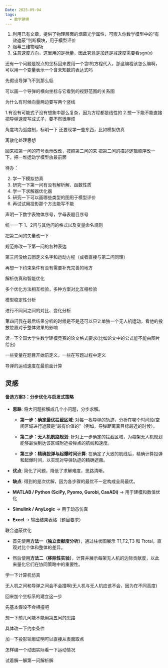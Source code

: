 ```yaml
---
Date: 2025-09-04
tags:
  - 数学建模
---
```

1. 利用已有文章，提供了物理层面的烟幕光学属性，可嵌入你数学模型中的“有效遮蔽”判断模块，用于模型评价
2. 烟幕三维物理场
3. 注意速度方向，这里用的是标量，因此究竟是加还是减速度需要看sgn(x)

还有一个问题是视点的坐标回来要用一个含t的方程代入，那这编程该怎么编啊，可以用一个变量表示一个含未知数的表达式吗



先假设导弹飞不到那么低

可以画一个导弹的横向坐标与它看到的视野范围的关系图

为什么有时候向量两边要写两个竖线

1.有没有可能式子没有想象中那么复杂，因为方程都是线性的
2.想一下能不能直接把导弹速度写成式子，要不然很麻烦

角度均为弧度制，标明一下
还要现学一些东西，比如模拟仿真


离散化处理思想

回来把第一问的符号表示改改，按照第二问的来
把第二问的描述逻辑顺序改一下，把一堆运动学模型放最前面

待办：

2. 学一下模拟仿真
3. 研究一下第一问有没有解析解、函数性质
4. 学一下求解器优化器
5. 研究一下可以画哪些类型的图用于模型评价
6. 再试试用投影那个方法能写不能

声明一下数字表物体序号，字母表题目序号

统一一下 1、2问与其他问的格式以及变量命名规则



把第二问的矢量改一下

规范修改一下第一问的各种表达

第三问没给云团定义名字和运动方程（或者直接与第二问同理）

再想一下约束条件有没有需要补充完善的地方

解析仿真和智能优化

多个优化方法相互检验，多种方案对比互相检验

模型稳定性分析

进行不同问之间的对比、变化分析

第四问我在最后结果分析的时候是不是还可以只让单独一个无人机运动，看他的投放位置对于整体效果的影响

读一下全国大学生数学建模竞赛的论文格式要求(比如论文中的公式能不能由图片给出)

一些变量在题目开始前定义，一些在写题过程中定义

导弹的运动速度在最前面计算


## 灵感
#### 备选方案3：分步优化与启发式策略

- **思路**: 将大问题拆解成几个小问题，分步求解。
    
    - **第一步：确定最优拦截区域**: 对每一枚导弹的轨迹，分析在哪个时间段/空间区域进行遮蔽是“最有价值的”（例如，导弹距离真目标最近的时候）。
        
    - **第二步：无人机航路规划**: 针对上一步确定的拦截区域，为每架无人机规划能够最快到达该区域附近投弹点的航线和速度。
        
    - **第三步：精确投弹与起爆时间计算**: 在确定了大致的航线后，精确计算投弹和起爆时间，以实现对导弹轨迹的精确遮蔽。
        
- **优点**: 简化了问题，降低了求解难度，思路清晰。
    
- **缺点**: 得到的是次优解，因为各步骤的最优不一定构成全局最优。

- **MATLAB / Python (SciPy, Pyomo, Gurobi, CasADi)** → 用于建模和数值优化
    
- **Simulink / AnyLogic** → 用于动态仿真
    
- **Excel** → 输出结果表格（题目要求）

联合遮蔽优化


- 首先使用**方法一（独立贡献度分析）**，通过柱状图展示 T1​,T2​,T3​ 和 Ttotal​，直观对比个体和整体的差异。
    
- 然后使用**方法二（移除性实验）**，计算并展示每架无人机的边际贡献度，以此来量化它们在协同策略中的重要性。

学一下计算机仿真

无人机之间和导弹之间会不会撞啊(无人机与无人机应该不会，因为在不同高度)

回来加个坐标系的建立这一步

先基本假设不会相撞吧

想一下前几问能不能用第五问的思路

具体改一下约束条件


加一下投影轮廓证明可以直接从表面取点

怎样编一个动图实际看一下运动情况

试着解一解第一问解析解